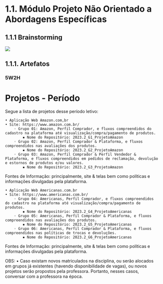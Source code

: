 # 1.1. Módulo Projeto Não Orientado a Abordagens Específicas

## 1.1.1 Brainstorming

<img src="./img/brainstorming.png">


## 1.1.1. Artefatos

### 5W2H


# Projetos - Período

Segue a lista de projetos desse período letivo:

    • Aplicação Web Amazon.com,br
    • Site: https://www.amazon.com.br/ 
        ◦ Grupo 01: Amazon, Perfil Comprador, e fluxos compreendidos do cadastro na plataforma até visualização/compra/pagamento de produtos.
            ▪ Nome do Repositório: 2023.2_G1_ProjetoAmazon
        ◦ Grupo 02: Amazon, Perfil Comprador & Plataforma, e fluxos compreendidos nas avaliações dos produtos.
            ▪ Nome do Repositório: 2023.2_G2_ProjetoAmazon
        ◦ Grupo 03: Amazon, Perfil Comprador & Perfil Vendedor & Plataforma, e fluxos compreendidos em pedidos de reclamação, devolução e estornos de produtos e/ou valores.
            ▪ Nome do Repositório: 2023.2_G3_ProjetoAmazon
Fontes de Informação: principalmente, site & telas bem como políticas e informações divulgadas pela plataforma.

    • Aplicação Web Americanas.com.br
    • Site: https://www.americanas.com.br/
        ◦ Grupo 04: Americanas, Perfil Comprador, e fluxos compreendidos do cadastro na plataforma até visualização/compra/pagamento de produtos.
            ▪ Nome do Repositório: 2023.2_G4_ProjetoAmericanas
        ◦ Grupo 05: Americanas, Perfil Comprador & Plataforma, e fluxos compreendidos nas avaliações dos produtos.
            ▪ Nome do Repositório: 2023.2_G5_ProjetoAmericanas
        ◦ Grupo 06: Americanas, Perfil Comprador & Plataforma, e fluxos compreendidos nas políticas de trocas e devoluções.
            ▪ Nome do Repositório: 2023.2_G6_ProjetoAmericanas
Fontes de Informação: principalmente, site & telas bem como políticas e informações divulgadas pela plataforma.

OBS:
    • Caso existam novos matriculados na disciplina, ou serão alocados em grupos já existentes (havendo disponibilidade de vagas), ou novos projetos serão propostos pela professora. Portanto, nesses casos, conversar com a professora na época.
    
